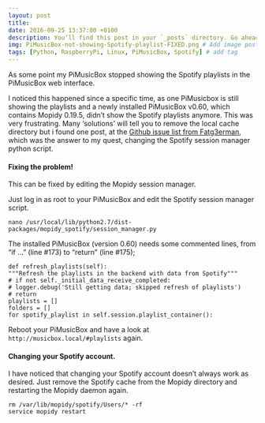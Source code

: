 ```yaml
---
layout: post
title: 
date: 2016-09-25 13:37:00 +0100
description: You’ll find this post in your `_posts` directory. Go ahead and edit it and re-build the site to see your changes. # Add post description (optional)
img: PiMusicBox-not-showing-Spotify-playlist-FIXED.png # Add image post (optional)
tags: [Python, RaspberryPi, Linux, PiMusicBox, Spotify] # add tag
---
```

As some point my PiMusicBox stopped showing the Spotify playlists in the PiMusicBox web interface.

I noticed this happened since a specific time, as one PiMusicbox is still showing the playlists and a newly installed PiMusicBox v0.60, which contains Mopidy 0.19.5, didn’t show the Spotify playlists anymore. This was very frustrating. Many ‘solutions’ will tell you to remove the local cache directory but i found one post, at the [Github issue list from Fatg3erman](https://github.com/mopidy/mopidy-spotify/issues/27#issuecomment-60792946), which was the answer to my quest, changing the Spotify session manager python script.

#### Fixing the problem!

This can be fixed by editing the Mopidy session manager.

Just log in as root to your PiMusicBox and edit the Spotify session manager script.

```nano /usr/local/lib/python2.7/dist-packages/mopidy_spotify/session_manager.py```

The installed PiMusicBox (version 0.60) needs some commented lines, from “if …” (line #173) to “return” (line #175);

```
def refresh_playlists(self):
"""Refresh the playlists in the backend with data from Spotify"""
# if not self._initial_data_receive_completed:
# logger.debug('Still getting data; skipped refresh of playlists')
# return
playlists = []
folders = []
for spotify_playlist in self.session.playlist_container():
```

Reboot your PiMusicBox and have a look at ```http://musicbox.local/#playlists``` again.

#### Changing your Spotify account.

I have noticed that changing your Spotify account doesn’t always work as desired. Just remove the Spotify cache from the Mopidy directory and restarting the Mopidy daemon again.

```
rm /var/lib/mopidy/spotify/Users/* -rf
service mopidy restart
```
